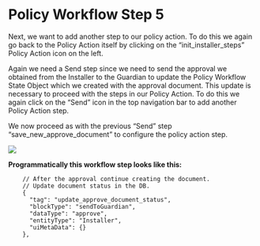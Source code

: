 # Policy Workflow Step 5

Next, we want to add another step to our policy action. To do this we again go back to the Policy Action itself by clicking on the “init_installer_steps” Policy Action icon on the left.

Again we need a Send step since we need to send the approval we obtained from the Installer to the Guardian to update the Policy Workflow State Object which we created with the approval document. This update is necessary to proceed with the steps in our Policy Action. To do this we again click on the “Send” icon in the top navigation bar to add another Policy Action step.

We now proceed as with the previous “Send” step “save_new_approve_document” to configure the policy action step.

![](https://i.imgur.com/bHuGLc0.png)

**Programmatically this workflow step looks like this:**

```
    // After the approval continue creating the document.
    // Update document status in the DB.
    {
      "tag": "update_approve_document_status",
      "blockType": "sendToGuardian",
      "dataType": "approve",
      "entityType": "Installer",
      "uiMetaData": {}
    },
```
